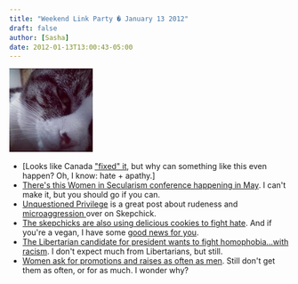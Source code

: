```yaml
---
title: "Weekend Link Party � January 13 2012"
draft: false
author: [Sasha]
date: 2012-01-13T13:00:43-05:00
---
```


![Isn't my cat adorable](/uploads/2012/01/6656066807_c09cefd7fb_m1-150x150.jpg)

- [Looks like Canada ["fixed" it](http://www.theglobeandmail.com/news/politics/justice-minister-declares-all-same-sex-marriages-legal-and-valid/article2301691/), but why can something like this even happen? Oh, I know: hate + apathy.]
- [There's this Women in Secularism conference happening in May](http://www.womeninsecularism.org/). I can't make it, but you should go if you can.
- [Unquestioned Privilege](http://skepchick.org/2012/01/unquestioned-privilege/) is a great post about rudeness and [microaggression ](http://www.morethanmen.org/2012/01/11/microaggressions-or-did-you-know-im-not-perfect/)over on Skepchick.
- [The skepchicks are also using delicious cookies to fight hate](http://skepchick.org/2012/01/buy-girlscout-cookies/). And if you're a vegan, I have some [good news for you](http://www.ecovegangal.com/2011/03/yes-you-can-buy-vegan-girl-scout.html).
- [The Libertarian candidate for president wants to fight homophobia...with racism](http://dailycaller.com/2012/01/09/gary-johnson-obama-opposes-same-sex-marriage-because-of-black-voters/). I don't expect much from Libertarians, but still.
- [Women ask for promotions and raises as often as men](http://www.washingtonpost.com/national/on-leadership/for-women-in-business-the-squeaky-wheel-doesnt-get-the-grease/2012/01/09/gIQAGRuqlP_story.html?tid=sm_twitter_washingtonpost). Still don't get them as often, or for as much. I wonder why?
